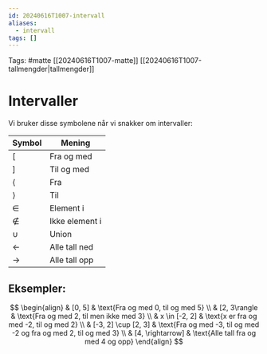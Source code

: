 ```yaml
---
id: 20240616T1007-intervall
aliases:
  - intervall
tags: []
---
```


Tags: #matte [[20240616T1007-matte]] [[20240616T1007-tallmengder|tallmengder]]

# Intervaller

Vi bruker disse symbolene når vi snakker om intervaller:

| Symbol        | Mening         |
| ------------- | -------------- |
| $[$           | Fra og med     |
| $]$           | Til og med     |
| $\langle$     | Fra            |
| $\rangle$     | Til            |
| $\in$         | Element i      |
| $\not\in$     | Ikke element i |
| $\cup$        | Union          |
| $\leftarrow$  | Alle tall ned  |
| $\rightarrow$ | Alle tall opp  |

## Eksempler:

$$
\begin{align}
& [0, 5] & \text{Fra og med 0, til og med 5} \\
& [2, 3\rangle & \text{Fra og med 2, til men ikke med 3} \\
& x \in [-2, 2] & \text{x er fra og med -2, til og med 2} \\
& [-3, 2] \cup [2, 3] & \text{Fra og med -3, til og med -2 og fra og med 2, til og med 3} \\
& [4, \rightarrow] & \text{Alle tall fra og med 4 og opp}
\end{align}
$$

